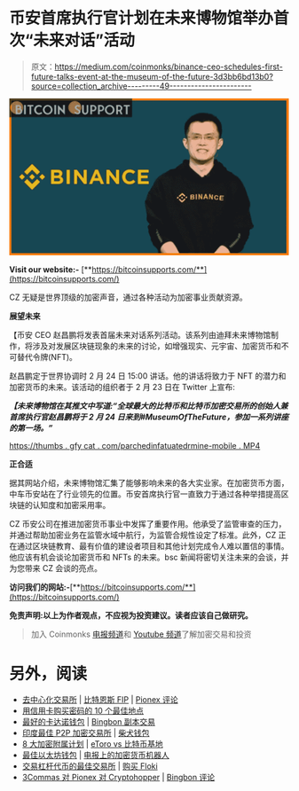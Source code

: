 # 币安首席执行官计划在未来博物馆举办首次“未来对话”活动

> 原文：<https://medium.com/coinmonks/binance-ceo-schedules-first-future-talks-event-at-the-museum-of-the-future-3d3bb6bd13b0?source=collection_archive---------49----------------------->

![](img/1a6cd567936715bb7e7ed7ce6b25ee75.png)

**Visit our website:-** [**https://bitcoinsupports.com/**](https://bitcoinsupports.com/)

CZ 无疑是世界顶级的加密声音，通过各种活动为加密事业贡献资源。

**展望未来**

【币安 CEO 赵昌鹏将发表首届未来对话系列活动。该系列由迪拜未来博物馆制作，将涉及对发展区块链现象的未来的讨论，如增强现实、元宇宙、加密货币和不可替代令牌(NFT)。

赵昌鹏定于世界协调时 2 月 24 日 15:00 讲话。他的讲话将致力于 NFT 的潜力和加密货币的未来。该活动的组织者于 2 月 23 日在 Twitter 上宣布:

***【未来博物馆在其推文中写道:“全球最大的比特币和比特币加密交易所的创始人兼首席执行官赵昌鹏将于 2 月 24 日来到#MuseumOfTheFuture，参加一系列讲座的第一场。”***

[https://thumbs . gfy cat . com/parchedinfatuatedrmine-mobile . MP4](https://thumbs.gfycat.com/ParchedInfatuatedErmine-mobile.mp4)

**正合适**

据其网站介绍，未来博物馆汇集了能够影响未来的各大实业家。在加密货币方面，中车币安站在了行业领先的位置。币安首席执行官一直致力于通过各种举措提高区块链的认知度和加密采用率。‍

CZ 币安公司在推进加密货币事业中发挥了重要作用。他承受了监管审查的压力，并通过帮助加密业务在监管水域中航行，为监管合规性设定了标准。此外，CZ 正在通过区块链教育、最有价值的建设者项目和其他计划完成令人难以置信的事情。他应该有机会谈论加密货币和 NFTs 的未来。bsc 新闻将密切关注未来的会谈，并为您带来 CZ 会谈的亮点。

**访问我们的网站:-**[**https://bitcoinsupports.com/**](https://bitcoinsupports.com/)

**免责声明:以上为作者观点，不应视为投资建议。读者应该自己做研究。**

> 加入 Coinmonks [电报频道](https://t.me/coincodecap)和 [Youtube 频道](https://www.youtube.com/c/coinmonks/videos)了解加密交易和投资

# 另外，阅读

*   [去中心化交易所](https://coincodecap.com/what-are-decentralized-exchanges) | [比特恩斯 FIP](https://coincodecap.com/bitbns-fip) | [Pionex 评论](https://coincodecap.com/pionex-review-exchange-with-crypto-trading-bot)
*   [用信用卡购买密码的 10 个最佳地点](https://coincodecap.com/buy-crypto-with-credit-card)
*   [最好的卡达诺钱包](https://coincodecap.com/best-cardano-wallets) | [Bingbon 副本交易](https://coincodecap.com/bingbon-copy-trading)
*   [印度最佳 P2P 加密交易所](https://coincodecap.com/p2p-crypto-exchanges-in-india) | [柴犬钱包](https://coincodecap.com/baby-shiba-inu-wallets)
*   [8 大加密附属计划](https://coincodecap.com/crypto-affiliate-programs) | [eToro vs 比特币基地](https://coincodecap.com/etoro-vs-coinbase)
*   [最佳以太坊钱包](https://coincodecap.com/best-ethereum-wallets) | [电报上的加密货币机器人](https://coincodecap.com/telegram-crypto-bots)
*   [交易杠杆代币的最佳交易所](https://coincodecap.com/leveraged-token-exchanges) | [购买 Floki](https://coincodecap.com/buy-floki-inu-token)
*   [3Commas 对 Pionex 对 Cryptohopper](https://coincodecap.com/3commas-vs-pionex-vs-cryptohopper) | [Bingbon 评论](https://coincodecap.com/bingbon-review)